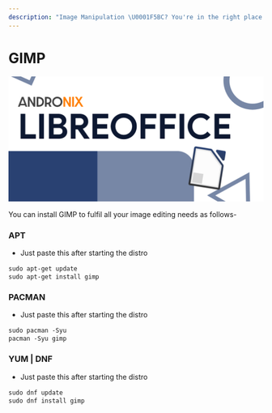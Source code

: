 ```yaml
---
description: "Image Manipulation \U0001F5BC? You're in the right place!"
---
```


# GIMP

![](../.gitbook/assets/libre_banner.png)

You can install GIMP to fulfil all your image editing needs as follows-

### APT

* Just paste this after starting the distro

```text
sudo apt-get update
sudo apt-get install gimp
```

### PACMAN

* Just paste this after starting the distro

```text
sudo pacman -Syu
pacman -Syu gimp
```

### YUM \| DNF

* Just paste this after starting the distro

```text
sudo dnf update
sudo dnf install gimp
```



